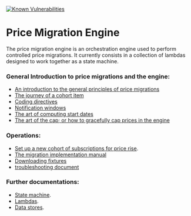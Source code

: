 [![Known Vulnerabilities](https://snyk.io/test/github/guardian/price-migration-engine/badge.svg?targetFile=build.sbt)](https://snyk.io/test/github/guardian/price-migration-engine?targetFile=build.sbt)

# Price Migration Engine

The price migration engine is an orchestration engine used to perform controlled price migrations. It currently consists in a collection of lambdas designed to work together as a state machine.

### General Introduction to price migrations and the engine:

- [An introduction to the general principles of price migrations](docs/price-migrations-from-first-principles.md)
- [The journey of a cohort item](docs/the-journey-of-a-cohort-item.md)
- [Coding directives](docs/coding-directives.md)
- [Notification windows](docs/notification-windows.md)
- [The art of computing start dates](docs/start-date-computation.md)
- [The art of the cap; or how to gracefully cap prices in the engine](docs/the-art-of-the-cap.md)

### Operations:

- [Set up a new cohort of subscriptions for price rise](docs/subscription-numbers-upload.md).
- [The migration implementation manual](docs/migration-implementation-manual.md)
- [Downloading fixtures](docs/downloading-fixtures.md)
- [troubleshooting document](docs/troubleshooting.md)

### Further documentations:

* [State machine](stateMachine/README.md).
* [Lambdas](lambda/README.md).
* [Data stores](dynamoDb/README.md).

